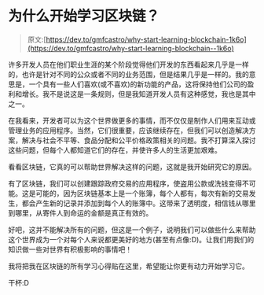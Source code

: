 # 为什么开始学习区块链？

> 原文:[https://dev.to/gmfcastro/why-start-learning-blockchain-1k6o](https://dev.to/gmfcastro/why-start-learning-blockchain--1k6o)

许多开发人员在他们职业生涯的某个阶段觉得他们开发的东西看起来几乎是一样的，也许是针对不同的公众或者不同的业务范围，但是结果几乎是一样的。我的意思是，一个具有一些人们喜欢(或不喜欢)的新功能的产品，这将保持他们公司的盈利和增长。我不是说这是一条规则，但是我知道开发人员有这种感觉，我也是其中之一。

在我看来，开发者可以为这个世界做更多的事情，而不仅仅是制作人们用来互动或管理业务的应用程序。当然，它们很重要，应该继续存在，但我们可以创造解决方案，解决与社会不平等、食品分配和公平价格政策相关的问题。我不打算深入探讨这些问题，但每个人都知道它们的存在，并使许多人的生活更加艰难。

看看区块链，它真的可以帮助世界解决这样的问题，这就是我开始研究它的原因。

有了区块链，我们可以创建跟踪政府交易的应用程序，使盗用公款或洗钱变得不可能。这是可能的，因为区块链基本上是一个账簿，每个人都有，每次有新的交易发生，都会产生新的记录并添加到每个人的账簿中。这带来了透明度，相信钱从哪里到哪里，从寄件人到命运的金额是真正有效的。

好吧，这并不能解决所有的问题，但这是一个例子，说明我们可以做些什么来帮助这个世界成为一个对每个人来说都更美好的地方(甚至有点像:D)。让我们用我们的知识做一些对世界有积极影响的事情吧！

我将把我在区块链的所有学习心得贴在这里，希望能让你更有动力开始学习它。

干杯:D